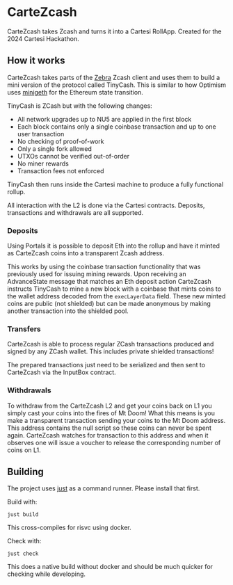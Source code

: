 # CarteZcash

CarteZcash takes Zcash and turns it into a Cartesi RollApp. Created for the 2024 Cartesi Hackathon.

## How it works

CarteZcash takes parts of the [Zebra](https://github.com/ZcashFoundation/zebra) Zcash client and uses them to build a mini version of the protocol called TinyCash. This is similar to how Optimism uses [minigeth](https://github.com/ethereum-optimism/minigeth) for the Ethereum state transition.

TinyCash is ZCash but with the following changes:

- All network upgrades up to NU5 are applied in the first block
- Each block contains only a single coinbase transaction and up to one user transaction
- No checking of proof-of-work
- Only a single fork allowed
- UTXOs cannot be verified out-of-order
- No miner rewards
- Transaction fees not enforced

TinyCash then runs inside the Cartesi machine to produce a fully functional rollup.

All interaction with the L2 is done via the Cartesi contracts. Deposits, transactions and withdrawals are all supported.

### Deposits

Using Portals it is possible to deposit Eth into the rollup and have it minted as CarteZcash coins into a transparent Zcash address.

This works by using the coinbase transaction functionality that was previously used for issuing mining rewards. Upon receiving an AdvanceState message that matches an Eth deposit action CarteZcash instructs TinyCash to mine a new block with a coinbase that mints coins to the wallet address decoded from the `execLayerData` field. These new minted coins are public (not shielded) but can be made anonymous by making another transaction into the shielded pool.

### Transfers

CarteZcash is able to process regular ZCash transactions produced and signed by any ZCash wallet. This includes private shielded transactions! 

The prepared transactions just need to be serialized and then sent to CarteZcash via the InputBox contract.

### Withdrawals

To withdraw from the CarteZcash L2 and get your coins back on L1 you simply cast your coins into the fires of Mt Doom! What this means is you make a transparent transaction sending your coins to the Mt Doom address. This address contains the null script so these coins can never be spent again. CarteZcash watches for transaction to this address and when it observes one will issue a voucher to release the corresponding number of coins on L1.

## Building

The project uses [just](https://github.com/casey/just) as a command runner. Please install that first.

Build with:

```shell
just build
```

This cross-compiles for risvc using docker.

Check with:

```shell
just check
```

This does a native build without docker and should be much quicker for checking while developing.
